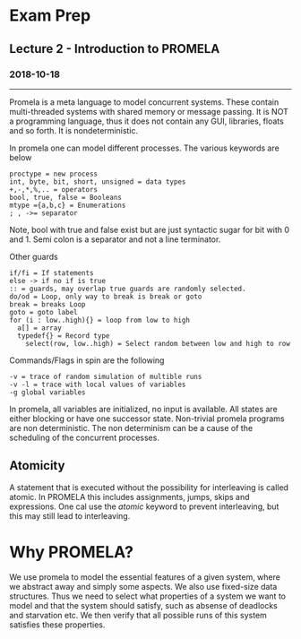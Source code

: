 # Exam Prep
## Lecture 2 - Introduction to PROMELA
### 2018-10-18
---
Promela is a meta language to model concurrent systems. These contain multi-threaded systems with shared memory or message passing. It is NOT a programming language, thus it does not contain any GUI, libraries, floats and so forth. It is nondeterministic.

In promela one can model different processes. The various keywords are below

```
proctype = new process
int, byte, bit, short, unsigned = data types
+,-,*,%,.. = operators
bool, true, false = Booleans
mtype ={a,b,c} = Enumerations
; , ->= separator
```
Note, bool with true and false exist but are just syntactic sugar for bit with 0 and 1. Semi colon is a separator and not a line terminator.

Other guards

```
if/fi = If statements
else -> if no if is true
:: = guards, may overlap true guards are randomly selected.
do/od = Loop, only way to break is break or goto
break = breaks Loop
goto = goto label
for (i : low..high){} = loop from low to high
  a[] = array
  typedef{} = Record type
    select(row, low..high) = Select random between low and high to row
```

Commands/Flags in spin are the following
```
-v = trace of random simulation of multible runs
-v -l = trace with local values of variables
-g global variables
```

In promela, all variables are initialized, no input is available. All states are either blocking or have one successor state. Non-trivial promela programs are non deterministic. The non determinism can be a cause of the scheduling of the concurrent processes.

## Atomicity
A statement that is executed without the possibility for interleaving is called atomic. In PROMELA this includes assignments, jumps, skips and expressions. One cal use the *atomic* keyword to prevent interleaving, but this may still lead to interleaving.


# Why PROMELA?
We use promela to model the essential features of a given system, where we abstract away and simply some aspects. We also use fixed-size data structures. Thus we need to select what properties of a system we want to model and that the system should satisfy, such as absense of deadlocks and starvation etc. We then verify that all possible runs of this system satisfies these properties. 
